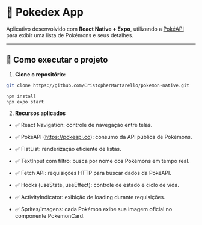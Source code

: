 # 📱 Pokedex App

Aplicativo desenvolvido com **React Native + Expo**, utilizando a [PokéAPI](https://pokeapi.co) para exibir uma lista de Pokémons e seus detalhes.

---

## 🚀 Como executar o projeto

1. **Clone o repositório:**

```bash
git clone https://github.com/CristopherMartarello/pokemon-native.git
```

```bash
npm install
npx expo start
```

2. **Recursos aplicados**
   
  - ✅ React Navigation: controle de navegação entre telas.

  - ✅ PokéAPI (https://pokeapi.co): consumo da API pública de Pokémons.

  - ✅ FlatList: renderização eficiente de listas.

  - ✅ TextInput com filtro: busca por nome dos Pokémons em tempo real.

  - ✅ Fetch API: requisições HTTP para buscar dados da PokéAPI.

  - ✅ Hooks (useState, useEffect): controle de estado e ciclo de vida.

  - ✅ ActivityIndicator: exibição de loading durante requisições.

  - ✅ Sprites/Imagens: cada Pokémon exibe sua imagem oficial no componente PokemonCard.
